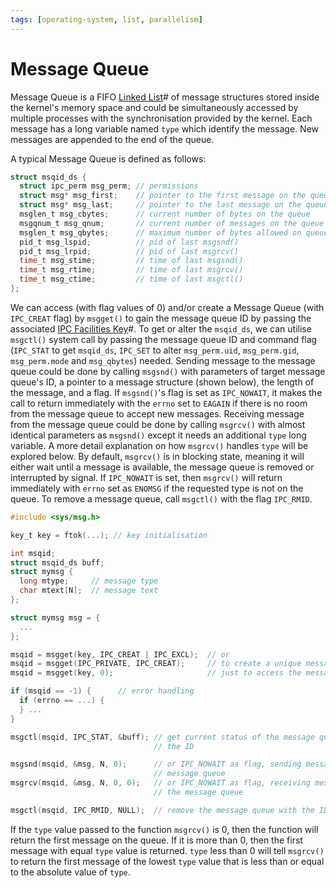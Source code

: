 ```yaml
---
tags: [operating-system, list, parallelism]
---
```


# Message Queue

Message Queue is a FIFO [Linked List](202110191729.md)# of message structures stored inside the kernel's memory space and could be simultaneously accessed by multiple processes with the synchronisation provided by the kernel. Each message
has a long variable named `type` which identify the message. New messages are
appended to the end of the queue.

A typical Message Queue is defined as follows:

```c
struct msqid_ds {
  struct ipc_perm msg_perm; // permissions
  struct msg* msg_first;    // pointer to the first message on the queue
  struct msg* msg_last;     // pointer to the last message on the queue
  msglen_t msg_cbytes;      // current number of bytes on the queue
  msgqnum_t msg_qnum;       // current number of messages on the queue
  msglen_t msg_qbytes;      // maximum number of bytes allowed on queue
  pid_t msg_lspid;          // pid of last msgsnd()
  pid_t msg_lrpid;          // pid of last msgrcv()
  time_t msg_stime;         // time of last msgsnd()
  time_t msg_rtime;         // time of last msgrcv()
  time_t msg_ctime;         // time of last msgctl()
};
```

We can access (with flag values of 0) and/or create a Message Queue (with
`IPC_CREAT` flag) by `msgget()` to gain the message queue ID by passing the
associated [IPC Facilities Key](202212071232.md)#. To get or alter the
`msqid_ds`, we can utilise `msgctl()` system call by passing the message queue
ID and command flag (`IPC_STAT` to get `msqid_ds`, `IPC_SET` to alter
`msg_perm.uid`, `msg_perm.gid`, `msg_perm.mode` and `msg_qbytes`) needed.
Sending message to the message queue could be done by calling `msgsnd()` with
parameters of target message queue's ID, a pointer to a message structure (shown
below), the length of the message, and a flag. If `msgsnd()`'s flag is set as
`IPC_NOWAIT`, it makes the call to return immediately with the `errno` set to
`EAGAIN` if there is no room from the message queue to accept new messages.
Receiving message from the message queue could be done by calling `msgrcv()`
with almost identical parameters as `msgsnd()` except it needs an additional
`type` long variable. A more detail explanation on how `msgrcv()` handles `type`
will be explored below. By default, `msgrcv()` is in blocking state, meaning it
will either wait until a message is available, the message queue is removed or
interrupted by signal. If `IPC_NOWAIT` is set, then `msgrcv()` will return
immediately with `errno` set as `ENOMSG` if the requested type is not on the
queue. To remove a message queue, call `msgctl()` with the flag `IPC_RMID`.

```c
#include <sys/msg.h>

key_t key = ftok(...); // key initialisation

int msqid;
struct msqid_ds buff;
struct mymsg {
  long mtype;     // message type
  char mtext[N];  // message text
};

struct mymsg msg = {
  ...
};

msqid = msgget(key, IPC_CREAT | IPC_EXCL);  // or
msqid = msgget(IPC_PRIVATE, IPC_CREAT);     // to create a unique message queue
msqid = msgget(key, 0);                     // just to access the message queue

if (msqid == -1) {      // error handling
  if (errno == ...) {
  } ...
}

msgctl(msqid, IPC_STAT, &buff); // get current status of the message queue with
                                // the ID

msgsnd(msqid, &msg, N, 0);      // or IPC_NOWAIT as flag, sending message to the
                                // message queue
msgrcv(msqid, &msg, N, 0, 0);   // or IPC_NOWAIT as flag, receiving message from
                                // the message queue

msgctl(msqid, IPC_RMID, NULL);  // remove the message queue with the ID
```

If the `type` value passed to the function `msgrcv()` is 0, then the function
will return the first message on the queue. If it is more than 0, then the first
message with equal `type` value is returned. `type` less than 0 will tell
`msgrcv()` to return the first message of the lowest `type` value that is less
than or equal to the absolute value of `type`.

